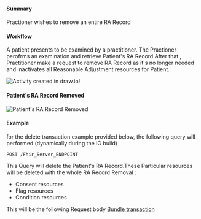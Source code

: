 #### Summary

<p>Practioner wishes to remove an entire RA Record</p>    

#### Workflow
<p>
A patient presents to be examined by a practitioner. The Practioner perofrms an examination and retrieve Patient's RA Record.After that , Practitioner make a request to remove RA Record as it's no longer needed and inactivates all Reasonable Adjustment resources for Patient.
</p>

<div>
    <img style="max-width: 70%" alt="Activity created in draw.io!" src="Remove-RA.drawio.png"/>
</div>

#### Patient's RA Record Removed

<div>
    <img style="max-width: 70%" alt="Patient's RA Record Removed" src="remove-rarecord.drawio.png"/>
</div>

#### Example

for the delete transaction example provided below, the following query will performed (dynamically during the IG build)

```
POST /Fhir_Server_ENDPOINT
```

This Query will delete the Patient's RA Record.These Particular resources will be deleted with the whole RA Record Removal :

* Consent resources
* Flag resources  
* Condition resources  

This will be the following Request body [Bundle transaction](Bundle-0012-RemoveRARecordExample.html)
